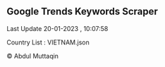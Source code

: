 

## Google Trends Keywords Scraper 
 
Last Update 20-01-2023 , 10:07:58

Country List :
VIETNAM.json



© Abdul Muttaqin 
